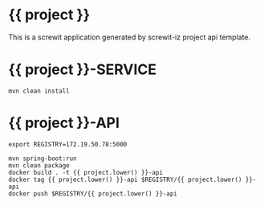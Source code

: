# {{ project }}
This is a screwit application generated by screwit-iz project api template.


# {{ project }}-SERVICE

    mvn clean install
    
# {{ project }}-API

    export REGISTRY=172.19.50.78:5000
    
    mvn spring-boot:run
    mvn clean package
    docker build . -t {{ project.lower() }}-api
    docker tag {{ project.lower() }}-api $REGISTRY/{{ project.lower() }}-api
    docker push $REGISTRY/{{ project.lower() }}-api